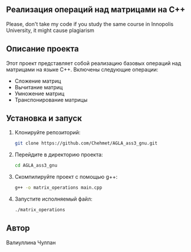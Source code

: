 ## Реализация операций над матрицами на C++

Please, don't take my code if you study the same course in Innopolis University, it might cause plagiarism

## Описание проекта

Этот проект представляет собой реализацию базовых операций над матрицами на языке C++. Включены следующие операции:

- Сложение матриц
- Вычитание матриц
- Умножение матриц
- Транспонирование матрицы

## Установка и запуск

1. Клонируйте репозиторий:

   ```bash
   git clone https://github.com/Chehmet/AGLA_ass3_gnu.git
   ```

2. Перейдите в директорию проекта:

   ```bash
   cd AGLA_ass3_gnu
   ```

3. Скомпилируйте проект с помощью g++:

   ```bash
   g++ -o matrix_operations main.cpp
   ```

4. Запустите исполняемый файл:

   ```bash
   ./matrix_operations
   ```

## Автор

Валиуллина Чулпан
